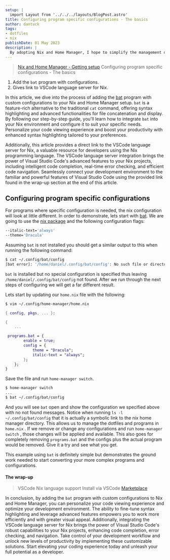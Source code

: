 ```yaml
---
setup: |
  import Layout from '../../../layouts/BlogPost.astro'
title: Configuring program specific configurations - The basics
author: dantuck
tags:
- dotfiles
- nix
publishDate: 01 May 2023
description: |
  By adopting Nix and Home Manager, I hope to simplify the management of my dotfiles and bid farewell to multiple package managers like Homebrew. Through a single application repository, Nix offers the promise of a unified experience across various operating systems. While this article focuses on the initial setup, subsequent updates will delve into the exciting realm of experimental features and customization options that Nix and Home Manager provide. So join me on this journey as we venture into the world of streamlined dotfile management with Nix and Home Manager.
---
```


> [Nix and Home Manager - Getting setup](/article/nix/setup)
> Configuring program specific configurations - The basics

1. Add the `bat` program with configurations.
2. Gives link to VSCode language server for Nix.

In this article, we dive into the process of adding the [bat](https://github.com/sharkdp/bat) program with custom configurations to your Nix and Home Manager setup. `bat` is a feature-rich alternative to the traditional `cat` command, offering syntax highlighting and advanced functionalities for file concatenation and display. By following our step-by-step guide, you'll learn how to integrate `bat` into your Nix environment and configure it to suit your specific needs. Personalize your code viewing experience and boost your productivity with enhanced syntax highlighting tailored to your preferences.

Additionally, this article provides a direct link to the VSCode language server for Nix, a valuable resource for developers using the Nix programming language. The VSCode language server integration brings the power of Visual Studio Code's advanced features to your Nix projects, including intelligent code completion, real-time error checking, and efficient code navigation. Seamlessly connect your development environment to the familiar and powerful features of Visual Studio Code using the provided link found in the wrap-up section at the end of this article.

## Configuring program specific configurations

For programs where specific configuration is needed, the nix configuration will look at little different. In order to demonstrate, lets start with [bat](https://github.com/sharkdp/bat). We are going to use the [nix package](https://search.nixos.org/packages?channel=22.11&show=bat&from=0&size=50&sort=relevance&type=packages&query=bat) and the following configuration flags:

``` bash
--italic-text='always'
--theme='Dracula'
```

Assuming `bat` is not installed you should get a similar output to this when running the following command:

``` bash
$ cat ~/.config/bat/config
[bat error]: '/home/daniel/.config/bat/config': No such file or directory (os error 2)
```

`bat` is installed but no special configuration is specified thus leaving `/home/daniel/.config/bat/config` not found. After we run through the next steps of configuring we will get a far different result.

Lets start by updating our `home.nix` file with the following:

``` bash
$ vim ~/.config/home-manager/home.nix
```

``` nix
{ config, pkgs, ... }:

{
	...

 programs.bat = {
		enable = true;
		config = {
			theme = "Dracula";
			italic-text = "always";
		};
	};
}
```

Save the file and run `home-manager switch`.

``` bash
$ home-manager switch
...
$ bat ~/.config/bat/config
```

And you will see `bat` open and show the configuration we specified above with no not found messages. Notice when running `ls -l ~/.config/bat/config` that it is actually a symbolic link to the nix home manager directory. This allows us to manage the dotfiles and programs in `home.nix` . If we remove or change any configurations and run `home-manager switch` , those changes will be applied and available. This also goes for completely removing `programs.bat` and the configs plus the actual program would be removed. Give it a try and see what you get.

This example using `bat` is definitely simple but demonstrates the ground work needed to start converting your more complex programs and configurations.

#### The wrap-up

> VSCode Nix language support
> Install via VSCode [Marketplace](https://marketplace.visualstudio.com/items?itemName=bbenoist.Nix)

In conclusion, by adding the `bat` program with custom configurations to Nix and Home Manager, you can personalize your code viewing experience and optimize your development environment. The ability to fine-tune syntax highlighting and leverage advanced features empowers you to work more efficiently and with greater visual appeal. Additionally, integrating the VSCode language server for Nix brings the power of Visual Studio Code's robust capabilities to your Nix projects, enhancing code completion, error checking, and navigation. Take control of your development workflow and unlock new levels of productivity by implementing these customizable solutions. Start elevating your coding experience today and unleash your full potential as a developer.
